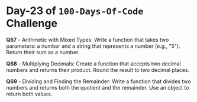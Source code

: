 # Day-23 of `100-Days-Of-Code` Challenge

**Q67** - Arithmetic with Mixed Types: Write a function that takes two parameters: a number and a string that represents a number (e.g., "5"). Return their sum as a number.

**Q68** - Multiplying Decimals: Create a function that accepts two decimal numbers and returns their product. Round the result to two decimal places.

**Q69** - Dividing and Finding the Remainder: Write a function that divides two numbers and returns both the quotient and the remainder. Use an object to return both values.

 
 
 


 